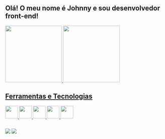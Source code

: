 ## Olá! O meu nome é Johnny e sou desenvolvedor front-end!

<div>
<a href="https://github.com/johnnysat">
<img height="180em" src="https://github-readme-stats.vercel.app/api/top-langs/?username=johnnysat&layout=compact&langs_count=7&theme=github_dark" style="max-width=100%"/>
<img height="180em" src="https://github-readme-stats.vercel.app/api?username=johnnysat&show_icons=true&theme=github_dark&include_all_commits=true&count_private=true" style="max-width=100%"/>
</div>

## Ferramentas e Tecnologias
<div>
<img src="https://cdn.jsdelivr.net/gh/devicons/devicon/icons/javascript/javascript-original.svg" width="40" height="40"/>
<img src="https://cdn.jsdelivr.net/gh/devicons/devicon/icons/react/react-original-wordmark.svg" width="40" height="40"/>
<img src="https://cdn.jsdelivr.net/gh/devicons/devicon/icons/html5/html5-original-wordmark.svg" width="40" height="40"/>
<img src="https://cdn.jsdelivr.net/gh/devicons/devicon/icons/css3/css3-original-wordmark.svg" width="40" height="40"/>
<img src="https://cdn.jsdelivr.net/gh/devicons/devicon/icons/git/git-original-wordmark.svg" width="40" height="40"/>
</div>

## 
<div>
<a href = "mailto:johnny_s.o@hotmail.com"><img src="https://img.shields.io/badge/Gmail-D14836?style=for-the-badge&logo=gmail&logoColor=white" target="_blank"></a>
<a href="https://www.linkedin.com/in/johnnysat/" target="_blank"><img src="https://img.shields.io/badge/-LinkedIn-%230077B5?style=for-the-badge&logo=linkedin&logoColor=white" target="_blank"></a>   
</div>
